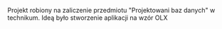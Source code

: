 Projekt robiony na zaliczenie przedmiotu "Projektowani baz danych" w technikum. Ideą było stworzenie aplikacji na wzór OLX
